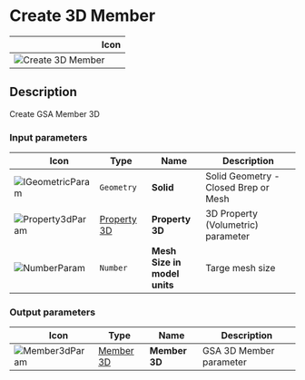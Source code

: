 # Create 3D Member
<!--- This file has been auto-generated, do not change it manually! Edit the generator here: https://github.com/arup-group/GSA-Grasshopper/tree/main/DocsGeneration --->

|<img width="150"/> Icon |
| ----------- |
|![Create 3D Member](./images/Create3dMember.png) |

## Description

Create GSA Member 3D

### Input parameters

|<img width="20"/> Icon |<img width="200"/> Type |<img width="200"/> Name |<img width="1000"/> Description |
| ----------- | ----------- | ----------- | ----------- |
|![IGeometricParam](./images/IGeometricParam.png) |`Geometry` |**Solid** |Solid Geometry - Closed Brep or Mesh |
|![Property3dParam](./images/Property3dParam.png) |[Property 3D](gsagh-property-3d-parameter.md) |**Property 3D** |3D Property (Volumetric) parameter |
|![NumberParam](./images/NumberParam.png) |`Number` |**Mesh Size in model units** |Targe mesh size |

### Output parameters

|<img width="20"/> Icon |<img width="200"/> Type |<img width="200"/> Name |<img width="1000"/> Description |
| ----------- | ----------- | ----------- | ----------- |
|![Member3dParam](./images/Member3dParam.png) |[Member 3D](gsagh-member-3d-parameter.md) |**Member 3D** |GSA 3D Member parameter |


